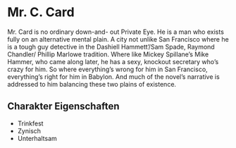 # Mr. C. Card
Mr. Card is no ordinary down-and- out Private Eye. He is a man who exists fully on an alternative mental plain. A city not unlike San Francisco where he is a tough guy detective in the Dashiell Hammett’/Sam Spade, Raymond Chandler/ Phillip Marlowe tradition. Where like Mickey Spillane’s Mike Hammer, who came along later, he has a sexy, knockout secretary who’s crazy for him.  So where everything’s wrong for him in San Francisco, everything’s right for him in Babylon. And much of the novel’s narrative is addressed to him balancing these two plains of existence.
## Charakter Eigenschaften
* Trinkfest
* Zynisch
* Unterhaltsam